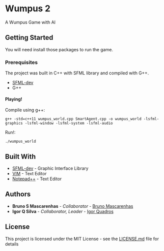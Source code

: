 # Wumpus 2

A Wumpus Game with AI

## Getting Started

You will need install those packages to run the game.

### Prerequisites

The project was built in C++ with SFML library and compiled with G++.

* [SFML-dev](https://www.sfml-dev.org/download.php)
* G++

#### Playing!

Compile using g++:
```
g++ -std=c++11 wumpus_world.cpp SmartAgent.cpp -o wumpus_world -lsfml-graphics -lsfml-window -lsfml-system -lsfml-audio
```

Run!:
```
./wumpus_world
````

## Built With

* [SFML-dev](https://www.sfml-dev.org/download.php) - Graphic Interface Library
* [VIM](https://www.vim.org/) - Text Editor
* [Notepad++](https://notepad-plus-plus.org/) - Text Editor

## Authors

* **Bruno S Mascarenhas** - *Collaborator* - [Bruno Mascarenhas](https://github.com/Bruno-Mascarenhas)
* **Igor Q Silva** - *Collaborator, Leader* - [Igor Quadros](https://github.com/igorqs)

## License

This project is licensed under the MIT License - see the [LICENSE.md](LICENSE.md) file for details
